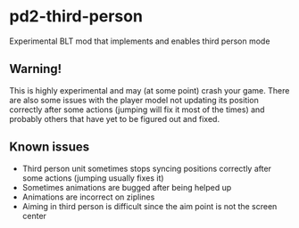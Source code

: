 # pd2-third-person
Experimental BLT mod that implements and enables third person mode

## Warning!
This is highly experimental and may (at some point) crash your game. There are also some issues with the player model not updating its position correctly after some actions (jumping will fix it most of the times) and probably others that have yet to be figured out and fixed.

## Known issues
- Third person unit sometimes stops syncing positions correctly after some actions (jumping usually fixes it)
- Sometimes animations are bugged after being helped up
- Animations are incorrect on ziplines
- Aiming in third person is difficult since the aim point is not the screen center